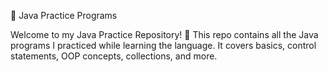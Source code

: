 📘 Java Practice Programs

Welcome to my Java Practice Repository! 🚀
This repo contains all the Java programs I practiced while learning the language.
It covers basics, control statements, OOP concepts, collections, and more.
